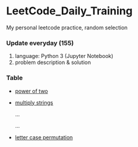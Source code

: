 # LeetCode_Daily_Training
My personal leetcode practice, random selection
### Update everyday (155)
1) language: Python 3 (Jupyter Notebook)
2) problem description & solution 
### Table
* [power of two](https://github.com/xlyue92/LeetCode_Daily_Training/blob/master/%20power%20of%20two.ipynb)
* [multiply strings](https://github.com/xlyue92/LeetCode_Daily_Training/blob/master/multiply%20strings.ipynb)

     ...
     
     ...
   
* [letter case permutation](https://github.com/xlyue92/LeetCode_Daily_Training/blob/master/letter%20case%20permutation.ipynb)
